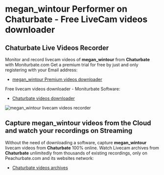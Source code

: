 # megan_wintour Performer on Chaturbate - Free LiveCam videos downloader

## Chaturbate Live Videos Recorder

Monitor and record livecam videos of **megan_wintour** from **Chaturbate** with Moniturbate.com
Get a premium trial for free by just and only registering with your Email address:
* [megan_wintour Premium videos downloader](https://moniturbate.com/request-demo-licence-key.html)

Free livecam videos downloader - Moniturbate Software:
* [Chaturbate videos downloader](https://moniturbate.com/moniturbate-download-software.html)

![megan_wintour livecam videos recorder](https://peachurnet.com/templates/moniturbate-software.png)


## Capture megan_wintour videos from the Cloud and watch your recordings on Streaming

Without the need of downloading a software, capture **megan_wintour** livecam videos from **Chaturbate** 100% online.
Watch Livecam archives from **Chaturbate** unlimitedly from thousands of existing recordings, only on Peachurbate.com and its websites network:
* [Chaturbate videos archives](https://peachurnet.com/)